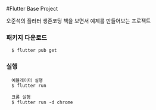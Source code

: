 #Flutter Base Project

오준석의 플러터 생존코딩 책을 보면서 예제를 만들어보는 프로젝트

### 패키지 다운로드

```
  $ flutter pub get
```

### 실행

```
  예뮬레이터 실행
  $ flutter run

  크롬 실행
  $ flutter run -d chrome
```
